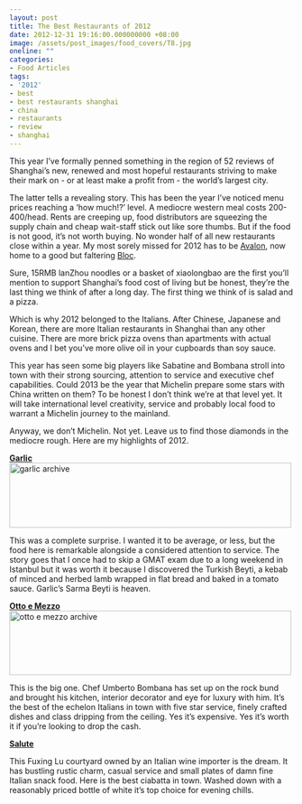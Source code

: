 ```yaml
---
layout: post
title: The Best Restaurants of 2012
date: 2012-12-31 19:16:00.000000000 +08:00
image: /assets/post_images/food_covers/T8.jpg
oneline: ""
categories:
- Food Articles
tags:
- '2012'
- best
- best restaurants shanghai
- china
- restaurants
- review
- shanghai
---
```

This year I’ve formally penned something in the region of 52 reviews of Shanghai’s new, renewed and most hopeful restaurants striving to make their mark on - or at least make a profit from - the world’s largest city. 

The latter tells a revealing story. This has been the year I’ve noticed menu prices reaching a ‘how much!?’ level. A mediocre western meal costs 200-400/head. Rents are creeping up, food distributors are squeezing the supply chain and cheap wait-staff stick out like sore thumbs. But if the food is not good, it’s not worth buying. No wonder half of all new restaurants close within a year. My most sorely missed for 2012 has to be <a href="http://www.cityweekend.com.cn/shanghai/articles/mag-sh/second-bite/a-new-chef-and-new-love-for-avalon/">Avalon</a>, now home to a good but faltering <a href="http://www.triplefiveshanghai.com/review-bloc/">Bloc</a>.

Sure, 15RMB lanZhou noodles or a basket of xiaolongbao are the first you’ll mention to support Shanghai’s food cost of living but be honest, they’re the last thing we think of after a long day. The first thing we think of is salad and a pizza.

Which is why 2012 belonged to the Italians. After Chinese, Japanese and Korean, there are more Italian restaurants in Shanghai than any other cuisine. There are more brick pizza ovens than apartments with actual ovens and I bet you’ve more olive oil in your cupboards than soy sauce. 

This year has seen some big players like Sabatine and Bombana stroll into town with their strong sourcing, attention to service and executive chef capabilities. Could 2013 be the year that Michelin prepare some stars with China written on them? To be honest I don’t think we’re at that level yet. It will take international level creativity, service and probably local food to warrant a Michelin journey to the mainland.

Anyway, we don’t Michelin. Not yet. Leave us to find those diamonds in the mediocre rough. Here are my highlights of 2012.

<strong><a href="http://www.triplefiveshanghai.com/review-garlic/">Garlic</a></strong>
<a href="http://www.triplefiveshanghai.com/restaurants-2012/garlic-archive/" rel="attachment wp-att-3495"><img src="assets/garlic-archive-500x115.jpg" alt="garlic archive" width="500" height="115" class="aligncenter size-large wp-image-3495" /></a>

This was a complete surprise. I wanted it to be average, or less, but the food here is remarkable alongside a considered attention to service. The story goes that I once had to skip a GMAT exam due to a long weekend in Istanbul but it was worth it because I discovered the Turkish Beyti, a kebab of minced and herbed lamb wrapped in flat bread and baked in a tomato sauce. Garlic’s Sarma Beyti is heaven.

<strong><a href="http://www.triplefiveshanghai.com/review-otto-mezzo/">Otto e Mezzo</a></strong>
<a href="http://www.triplefiveshanghai.com/restaurants-2012/otto-e-mezzo-archive/" rel="attachment wp-att-3527"><img src="assets/otto-e-mezzo-archive-500x114.jpg" alt="otto e mezzo archive" width="500" height="114" class="aligncenter size-large wp-image-3527" /></a>

This is the big one. Chef Umberto Bombana has set up on the rock bund and brought his kitchen, interior decorator and eye for luxury with him. It’s the best of the echelon Italians in town with five star service, finely crafted dishes and class dripping from the ceiling. Yes it’s expensive. Yes it’s worth it if you’re looking to drop the cash.

<strong><a href="http://www.cityweekend.com.cn/shanghai/listings/nightlife/wine-bar/has/salute/">Salute</a></strong>

This Fuxing Lu courtyard owned by an Italian wine importer is the dream. It has bustling rustic charm, casual service and small plates of damn fine Italian snack food. Here is the best ciabatta in town. Washed down with a reasonably priced bottle of white it’s top choice for evening chills.
